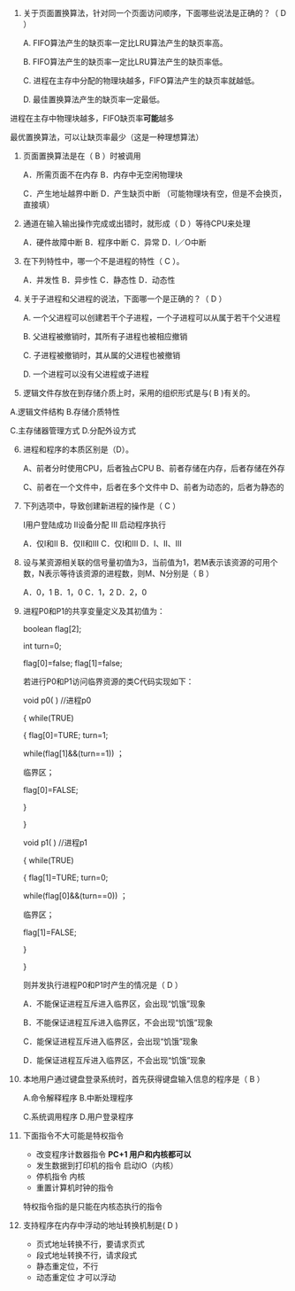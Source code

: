 

1. 关于页面置换算法，针对同一个页面访问顺序，下面哪些说法是正确的？（ D ）

   A. FIFO算法产生的缺页率一定比LRU算法产生的缺页率高。

   B. FIFO算法产生的缺页率一定比LRU算法产生的缺页率低。

   C. 进程在主存中分配的物理块越多，FIFO算法产生的缺页率就越低。

   D. 最佳置换算法产生的缺页率一定最低。

进程在主存中物理块越多，FIFO缺页率**可能**越多

最优置换算法，可以让缺页率最少（这是一种理想算法）



1. 页面置换算法是在（ B ）时被调用

   A．所需页面不在内存  B．内存中无空闲物理块

   C．产生地址越界中断  D．产生缺页中断 （可能物理块有空，但是不会换页，直接填）

2. 通道在输入输出操作完成或出错时，就形成（ D ）等待CPU来处理

   A．硬件故障中断 B．程序中断 C．异常  D．I／O中断

3. 在下列特性中，哪一个不是进程的特性（ C ）。

   A．并发性  B．异步性 C．静态性  D．动态性 

1. 关于子进程和父进程的说法，下面哪一个是正确的？（ D ）

   A. 一个父进程可以创建若干个子进程，一个子进程可以从属于若干个父进程

   B. 父进程被撤销时，其所有子进程也被相应撤销

   C. 子进程被撤销时，其从属的父进程也被撤销

   D.  一个进程可以没有父进程或子进程

2.  逻辑文件存放在到存储介质上时，采用的组织形式是与( B  )有关的。

   A.逻辑文件结构            B.存储介质特性

   C.主存储器管理方式          D.分配外设方式

6. 进程和程序的本质区别是（D）。

   A、前者分时使用CPU，后者独占CPU         B、前者存储在内存，后者存储在外存

   C、前者在一个文件中，后者在多个文件中    D、前者为动态的，后者为静态的
   
7. 下列选项中，导致创建新进程的操作是（  C  ）

     Ⅰ用户登陆成功  Ⅱ设备分配   Ⅲ 启动程序执行

      A．仅Ⅰ和Ⅱ   B．仅Ⅱ和Ⅲ   C．仅Ⅰ和Ⅲ  D．Ⅰ、Ⅱ、Ⅲ

8. 设与某资源相关联的信号量初值为3，当前值为1，若M表示该资源的可用个数，N表示等待该资源的进程数，则M、N分别是（ B  ）

   A．0，1   B．1，0  C．1，2   D．2，0

9. 进程P0和P1的共享变量定义及其初值为：

   boolean flag[2];

   int turn=0;

   flag[0]=false;  flag[1]=false;

   若进行P0和P1访问临界资源的类C代码实现如下：

   void p0( )  //进程p0 

   { while(TRUE)

    {  flag[0]=TURE;  turn=1;

      while(flag[1]&&(turn==1)) ；

      临界区；

      flag[0]=FALSE;

    }

   }

   void p1( )   //进程p1

   { while(TRUE)

    {  flag[1]=TURE;  turn=0;

      while(flag[0]&&(turn==0)) ；

      临界区；

      flag[1]=FALSE;

    }

   }

   则并发执行进程P0和P1时产生的情况是（ D   ）

   A．不能保证进程互斥进入临界区，会出现“饥饿”现象

   B．不能保证进程互斥进入临界区，不会出现“饥饿”现象

   C．能保证进程互斥进入临界区，会出现“饥饿”现象

   D．能保证进程互斥进入临界区，不会出现“饥饿”现象

10. 本地用户通过键盘登录系统时，首先获得键盘输入信息的程序是（  B ）

    A.命令解释程序       B.中断处理程序    

    C.系统调用程序       D.用户登录程序

11. 下面指令不大可能是特权指令

    - 改变程序计数器指令 **PC+1 用户和内核都可以**
    - 发生数据到打印机的指令 启动IO（内核）
    - 停机指令 内核
    - 重置计算机时钟的指令

    特权指令指的是只能在内核态执行的指令

12. 支持程序在内存中浮动的地址转换机制是( D  )

    - 页式地址转换不行，要请求页式
    - 段式地址转换不行，请求段式
    - 静态重定位，不行
    - 动态重定位 才可以浮动
